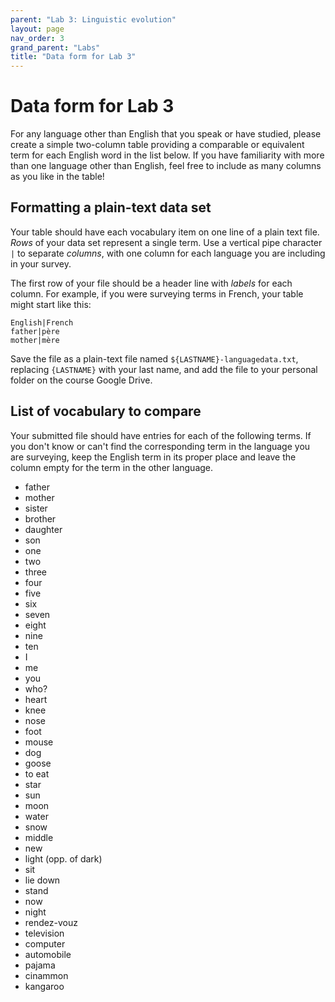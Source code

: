 ```yaml
---
parent: "Lab 3: Linguistic evolution"
layout: page
nav_order: 3
grand_parent: "Labs"
title: "Data form for Lab 3"
---
```



# Data form for Lab 3


For any language other than English that you speak or have studied, please create a simple two-column table providing a comparable or equivalent term for each English word in the list below. If you have familiarity with more than one language other than English, feel free to include as many columns as you like in the table! 


## Formatting a plain-text data set

Your table should have each vocabulary item on one line of a plain text file. *Rows* of your data set represent a single term.  Use a vertical pipe character `|` to separate *columns*, with one column for each language you are including in your survey.

The first row of your file should be a header line with *labels* for each column.  For example, if you were surveying terms in French, your table might start like this:

```
English|French
father|père
mother|mère
```

Save the file as a plain-text file named `${LASTNAME}-languagedata.txt`, replacing `{LASTNAME}` with your last name, and add the file to your personal folder on the course Google Drive.



## List of vocabulary to compare

Your submitted file should have entries for each of the following terms. If you don't know or can't find the corresponding term in the language you are surveying, keep the English term in its proper place and leave the column empty for the term in the other language.


- father
- mother
- sister
- brother
- daughter
- son
- one
- two
- three
- four
- five
- six
- seven
- eight
- nine
- ten
- I
- me
- you
- who?
- heart
- knee
- nose
- foot
- mouse
- dog
- goose
- to eat
- star
- sun
- moon
- water
- snow
- middle
- new
- light (opp. of dark)
- sit
- lie down
- stand
- now
- night
- rendez-vouz
- television
- computer
- automobile
- pajama
- cinammon
- kangaroo




